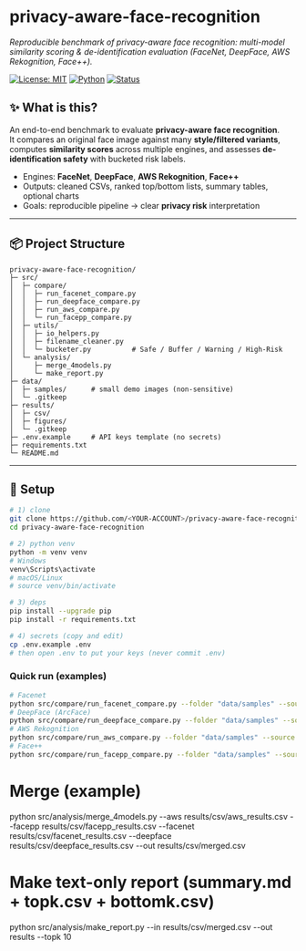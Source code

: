# privacy-aware-face-recognition

_Reproducible benchmark of privacy-aware face recognition: multi-model similarity scoring & de-identification evaluation (FaceNet, DeepFace, AWS Rekognition, Face++)._

[![License: MIT](https://img.shields.io/badge/License-MIT-green.svg)](LICENSE)
[![Python](https://img.shields.io/badge/Python-3.9%2B-blue.svg)]()
[![Status](https://img.shields.io/badge/Status-Active-brightgreen.svg)]()

## ✨ What is this?
An end-to-end benchmark to evaluate **privacy-aware face recognition**.  
It compares an original face image against many **style/filtered variants**, computes **similarity scores** across multiple engines, and assesses **de-identification safety** with bucketed risk labels.

- Engines: **FaceNet**, **DeepFace**, **AWS Rekognition**, **Face++**
- Outputs: cleaned CSVs, ranked top/bottom lists, summary tables, optional charts
- Goals: reproducible pipeline → clear **privacy risk** interpretation

---

## 📦 Project Structure

```text
privacy-aware-face-recognition/
├─ src/
│  ├─ compare/
│  │  ├─ run_facenet_compare.py
│  │  ├─ run_deepface_compare.py
│  │  ├─ run_aws_compare.py
│  │  └─ run_facepp_compare.py
│  ├─ utils/
│  │  ├─ io_helpers.py
│  │  ├─ filename_cleaner.py
│  │  └─ bucketer.py          # Safe / Buffer / Warning / High-Risk
│  └─ analysis/
│     ├─ merge_4models.py
│     └─ make_report.py
├─ data/
│  ├─ samples/      # small demo images (non-sensitive)
│  └─ .gitkeep
├─ results/
│  ├─ csv/
│  ├─ figures/
│  └─ .gitkeep
├─ .env.example     # API keys template (no secrets)
├─ requirements.txt
└─ README.md
```
---

## 🔧 Setup

```bash
# 1) clone
git clone https://github.com/<YOUR-ACCOUNT>/privacy-aware-face-recognition.git
cd privacy-aware-face-recognition

# 2) python venv
python -m venv venv
# Windows
venv\Scripts\activate
# macOS/Linux
# source venv/bin/activate

# 3) deps
pip install --upgrade pip
pip install -r requirements.txt

# 4) secrets (copy and edit)
cp .env.example .env
# then open .env to put your keys (never commit .env)
```

### Quick run (examples)
```bash
# Facenet
python src/compare/run_facenet_compare.py --folder "data/samples" --source "0source.jpg" --outfile "results/csv/facenet_results.csv"
# DeepFace (ArcFace)
python src/compare/run_deepface_compare.py --folder "data/samples" --source "0source.jpg" --outfile "results/csv/deepface_results.csv"
# AWS Rekognition
python src/compare/run_aws_compare.py --folder "data/samples" --source "0source.jpg" --outfile "results/csv/aws_results.csv"
# Face++
python src/compare/run_facepp_compare.py --folder "data/samples" --source "0source.jpg" --outfile "results/csv/facepp_results.csv"
```
# Merge (example)
python src/analysis/merge_4models.py --aws results/csv/aws_results.csv --facepp results/csv/facepp_results.csv --facenet results/csv/facenet_results.csv --deepface results/csv/deepface_results.csv --out results/csv/merged.csv

# Make text-only report (summary.md + topk.csv + bottomk.csv)
python src/analysis/make_report.py --in results/csv/merged.csv --out results --topk 10


